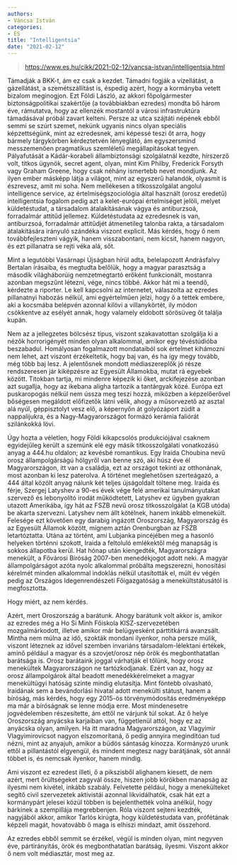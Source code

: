 ```yaml
---
authors:
- Váncsa István
categories:
- ÉS
title: "Intelligentsia"
date: "2021-02-12"
---
```


> https://www.es.hu/cikk/2021-02-12/vancsa-istvan/intelligentsia.html

Támadják a BKK-t, ám ez csak a kezdet. Támadni fogják a vízellátást, a gázellátást, a szemétszállítást is, éspedig azért, hogy a kormányba vetett bizalom meginogjon. Ezt Földi László, az akkori főpolgármester biztonságpolitikai szakértője (a továbbiakban ezredes) mondta bő három éve, rámutatva, hogy az ellenzék mostantól a városi infrastruktúra támadásával próbál zavart kelteni. Persze az utca szájtáti népének ebből semmi se szúrt szemet, nekünk ugyanis nincs olyan speciális képzettségünk, mint az ezredesnek, ami képessé teszi őt arra, hogy bármely tárgykörben kérdeztetvén lényeglátó, ám egyszersmind messzemenően pragmatikus szemléletű megállapításokat tegyen. Pályafutását a Kádár-korabeli állambiztonsági szolgálatnál kezdte, hírszerző volt, titkos ügynök, secret agent, olyan, mint Kim Philby, Frederick Forsyth vagy Graham Greene, hogy csak néhány ismertebb nevet mondjunk. Az ilyen ember másképp látja a világot, mint az egyszerű halandók, olyasmit is észrevesz, amit mi soha. Nem mellékesen a titkosszolgálat angolul intelligence service, az értelmiségszociológia által használt (orosz eredetű) intelligentsia fogalom pedig azt a kelet-európai értelmiséget jelöli, melyet küldetéstudat, a társadalom átalakításának vágya és antiburzsoá, forradalmár attitűd jellemez. Küldetéstudata az ezredesnek is van, antiburzsoá, forradalmár attitűdjét átmenetileg talonba rakta, a társadalom átalakítására irányuló szándéka viszont explicit. Más kérdés, hogy ő nem továbbfejleszteni vágyik, hanem visszabontani, nem kicsit, hanem nagyon, és ezt pillanatra se rejti véka alá, sőt.

Mint a legutóbbi Vasárnapi Újságban hírül adta, belelapozott Andrásfalvy Bertalan írásaiba, és megtudta belőlük, hogy a magyar parasztság a második világháborúig nemzetmegtartó erőként funkcionált, mostanra azonban megszűnt létezni, vége, nincs többé. Akkor hát mi a teendő, kérdezte a riporter. Le kell kapcsolni az internetet, válaszolta az ezredes pillanatnyi habozás nélkül, ami egyértelműen jelzi, hogy ő a tettek embere, aki a kocsmába belépvén azonnal kilövi a villanykörtét, ily módon csökkentve az esélyét annak, hogy valamely eldobott sörösüveg őt találja kupán.

Nem az a jellegzetes bölcsész típus, viszont szakavatottan szolgálja ki a nézők horrorigényét minden olyan alkalommal, amikor egy tévéstúdióba beszabadul. Homályosan fogalmazott mondataiból sok értelmet kihámozni nem lehet, azt viszont érzékeltetik, hogy baj van, és ha így megy tovább, még több baj lesz. A jelentősnek mondott médiaszereplők jó része rendszeresen jár kiképzésre az Egyesült Államokba, mutat rá egyebek között. Titokban tartja, mi mindenre képezik ki őket, arckifejezése azonban azt sugallja, hogy az ikebana aligha tartozik a tantárgyak közé. Európa ezt puskaropogás nélkül nem ússza meg  teszi hozzá, miközben a képzelőerővel bőségesen megáldott előfizetők látni vélik, ahogy a műsorvezető az asztal alá nyúl, géppisztolyt vesz elő, a képernyőn át golyózáport zúdít a nappalijukra, és a Nagy-Magyarországot formázó kerámia faliórát szilánkokká lövi.

Úgy hozta a véletlen, hogy Földi kikapcsolós produkciójával csaknem egyidejűleg került a szemünk elé egy másik titkosszolgálati vonatkozású anyag a 444.hu oldalon; az kevésbé romantikus. Egy Iraida Choubina nevű orosz állampolgárságú hölgyről van benne szó, aki húsz éve él Magyarországon, itt van a családja, ezt az országot tekinti az otthonának, most azonban ki lesz paterolva. A történet meglehetősen szerteágazó, a 444 által közölt anyag nálunk két teljes újságoldalt töltene meg. Iraida és férje, Szergej Latyshev a 90-es évek vége felé amerikai tanulmányutakat szervező és lebonyolító irodát működtetett, Latyshev ez ügyben gyakran utazott Amerikába, így hát az FSZB nevű orosz titkosszolgálat (a KGB utóda) be akarta szervezni. Latyshev nem állt kötélnek, hanem inkább elmenekült. Felesége ezt követően egy darabig ingázott Oroszország, Magyarország és az Egyesült Államok között, mígnem aztán Orenburgban az FSZB letartóztatta. Utána az történt, ami Lubjanka pincéjében meg a hasonló helyeken történni szokott, Iraida a feltoluló emlékektől még manapság is sokkos állapotba kerül. Hat hónap után kiengedték, Magyarországra menekült, a Fővárosi Bíróság 2007-ben menedékjogot adott neki. A magyar állampolgárságot azóta nyolc alkalommal próbálta megszerezni, honosítási kérelmét minden alkalommal indoklás nélkül utasították el, múlt év végén pedig az Országos Idegenrendészeti Főigazgatóság a menekültstátusától is megfosztotta.

Hogy miért, az nem kérdés.

Azért, mert Oroszország a barátunk. Ahogy barátunk volt akkor is, amikor az ezredes még a Ho Si Minh Főiskola KISZ-szervezetében mozgalmárkodott, illetve amikor már belügyesként párttitkárrá avanzsált. Mintha nem múlna az idő, szokták mondani ilyenkor, noha persze múlik, viszont léteznek az idővel szemben invariáns társadalom-lélektani értékek, aminő például a magyar és a szovjet/orosz nép örök és megbonthatatlan barátsága is. Orosz barátaink joggal várhatják el tőlünk, hogy orosz menekültek Magyarországon ne tartózkodjanak. Ezért van az, hogy az orosz állampolgárok által beadott menedékkérelmeket a magyar menekültügyi hatóság szinte mindig elutasítja. Mint föntebb olvasható, Iraidának sem a bevándorlási hivatal adott menekülti státust, hanem a bíróság, más kérdés, hogy egy 2015-ös törvénymódosítás eredményeképp ma már a bíróságnak se lenne módja erre. Most mindenesetre jogvédelemben részesítette, ám ettől ne várjunk túl sokat. Az ő helye Oroszország anyácska karjaiban van, függetlenül attól, hogy ez az anyácska olyan, amilyen. Ha itt maradna Magyarországon, az Vlagyimir Vlagyimirovicsot nagyon elszomorítaná, ő pedig annyira megindítóan tud nézni, mint az anyajuh, amikor a büdös sántaság kínozza. Kormányzó urunk ettől a pillantástól elgyengül, és mindent megtesz nagy barátjának, sőt annál többet is, és nemcsak ilyenkor, hanem mindig.

Ami viszont ez ezredest illeti, ő a pikszisből alighanem kiesett, de nem azért, mert őrültségeket zagyvál össze, hiszen jobb körökben manapság az ilyesmi nem kivétel, inkább szabály. Felvetette például, hogy a menekülteket segítő civil szervezetek aktivistái azonnal likvidálhatók, csak hát ezt a kormánypárt jelesei közül többen is bejelenthették volna anélkül, hogy bárkinek a szempillája megrebbenjen. Róla viszont sejteni kezdték, nagyjából akkor, amikor Tarlós kirúgta, hogy küldetéstudata van, prófétának képzeli magát, hovatovább ő maga is elhiszi mindazt, amit összehord.

Az ezredes ebből semmit se érzékel, végül is minden olyan, mint negyven éve, pártirányítás, örök és megbonthatatlan barátság, ilyesmi. Viszont akkor ő nem volt médiasztár, most meg az.
